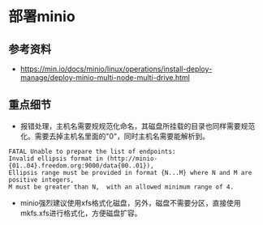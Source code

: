 # 部署minio


## 参考资料
- https://min.io/docs/minio/linux/operations/install-deploy-manage/deploy-minio-multi-node-multi-drive.html


## 重点细节
- 报错处理，主机名需要规规范化命名，其磁盘所挂载的目录也同样需要规范化。需要去掉主机名里面的"0"，同时主机名需要能解析到。
```shell
FATAL Unable to prepare the list of endpoints:
Invalid ellipsis format in (http://minio-{01..04}.freedom.org:9000/data{00..01}),
Ellipsis range must be provided in format {N...M} where N and M are positive integers,
M must be greater than N,  with an allowed minimum range of 4.
```

- minio强烈建议使用xfs格式化磁盘，另外，磁盘不需要分区，直接使用mkfs.xfs进行格式化，方便磁盘扩容。
